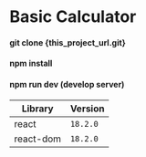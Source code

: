 # Basic Calculator

#### git clone {this_project_url.git}

#### npm install

#### npm run dev (develop server)

| Library                 | Version                |
| ----------------------- | ---------------------- |
| react                   | `18.2.0`               |
| react-dom               | `18.2.0`               |
